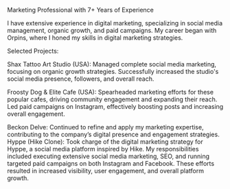 Marketing Professional with 7+ Years of Experience

I have extensive experience in digital marketing, specializing in social media management, organic growth, and paid campaigns. My career began with Orpins, where I honed my skills in digital marketing strategies.

Selected Projects:

Shax Tattoo Art Studio (USA): Managed complete social media marketing, focusing on organic growth strategies. Successfully increased the studio's social media presence, followers, and overall reach.

Froosty Dog & Elite Cafe (USA): Spearheaded marketing efforts for these popular cafes, driving community engagement and expanding their reach. Led paid campaigns on Instagram, effectively boosting posts and increasing overall engagement.


Beckon Delve: Continued to refine and apply my marketing expertise, contributing to the company’s digital presence and engagement strategies.
Hyppe (Hike Clone): Took charge of the digital marketing strategy for Hyppe, a social media platform inspired by Hike. My responsibilities included executing extensive social media marketing, SEO, and running targeted paid campaigns on both Instagram and Facebook. These efforts resulted in increased visibility, user engagement, and overall platform growth.

